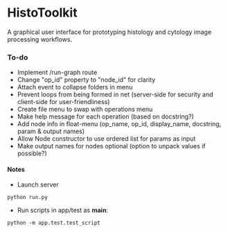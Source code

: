 # HistoToolkit

A graphical user interface for prototyping histology and cytology image processing workflows.

### To-do
* Implement /run-graph route
* Change "op_id" property to "node_id" for clarity
* Attach event to collapse folders in menu
* Prevent loops from being formed in net (server-side for security and client-side for user-friendliness)
* Create file menu to swap with operations menu
* Make help message for each operation (based on docstring?)
* Add node info in float-menu (op_name, op_id, display_name, docstring, param & output names)
* Allow Node constructor to use ordered list for params as input
* Make output names for nodes optional (option to unpack values if possible?)

#### Notes
* Launch server
```
python run.py
```

* Run scripts in app/test as __main__:
```
python -m app.test.test_script
```
